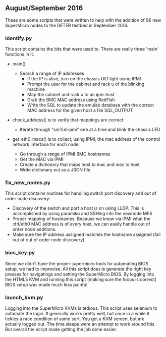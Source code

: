 ## August/September 2016

These are some scripts that were written to help with the addition of 96 new
SuperMicro nodes to the DETER testbed in September 2016.


### identify.py

This script contains the bits that were used to.  There are really
three 'main' functions in it.

 * main()
   * Search a range of IP addresses
	 * If the IP is alive, turn on the chassis UID light using IPMI
     * Prompt the user for the cabinet and rack u of the blinking machine
	 * Map the cabinet and rack u to an ipmi host
	 * Grab the BMC MAC address using RedFish
	 * Write the SQL to update the emulab database with the correct MAC address
	   for the given host a file SQL_OUTPUT

 * check_address() is to verify that mappings are correct
   * Iterate through "sm%d-ipmi" one at a time and blink the chassis LED

 * get_eth0_macs() is to collect, using IPMI, the mac address of the
   control network interface for each node.
    * Go through a range of IPMI BMC hostnames
	* Get the MAC via IPMI
	* Create a dictionary that maps host to mac and mac to host
	* Write dictionary out as a JSON file

### fix_new_nodes.py

This script contains routines for handling switch port discovery and
out of order node discovery:

 * Discovery of the switch and port a host is on using LLDP.  This is
   accomplished by using paramiko and SSHing into the newnode MFS.
 * Proper mapping of hostnames.  Because we know via IPMI what the ctrl/eth0 MAC
   address is of every host, we can easily handle out of order node additions.
 * Make sure the IP address assigned matches the hostname assigned
   (fall out of out of order node discovery)

### bios_key.py

Since we didn't have the proper supermicro tools for automating BIOS
setup, we had to improvise.  All this script does is generate the
right key presses for navigatings and setting the SuperMicro BIOS.  By
logging into the HTML5 KVM and running this script (making sure the
focus is correct) BIOS setup was made much less painful.

### launch_kvm.py

Logging into the SuperMicro KVMs is tedious.  This script uses
selenium to automate the login.  It generally works pretty well, but
once in a while it tickles a race condition of some sort.  You get a
KVM screen, but are actually logged out.  The time.sleeps were an
attempt to work around this.  But overall the script made getting the
job done easier.
